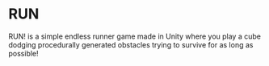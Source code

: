 # RUN
RUN! is a simple endless runner game made in Unity where you play a cube dodging procedurally generated obstacles trying to survive for as long as possible!
